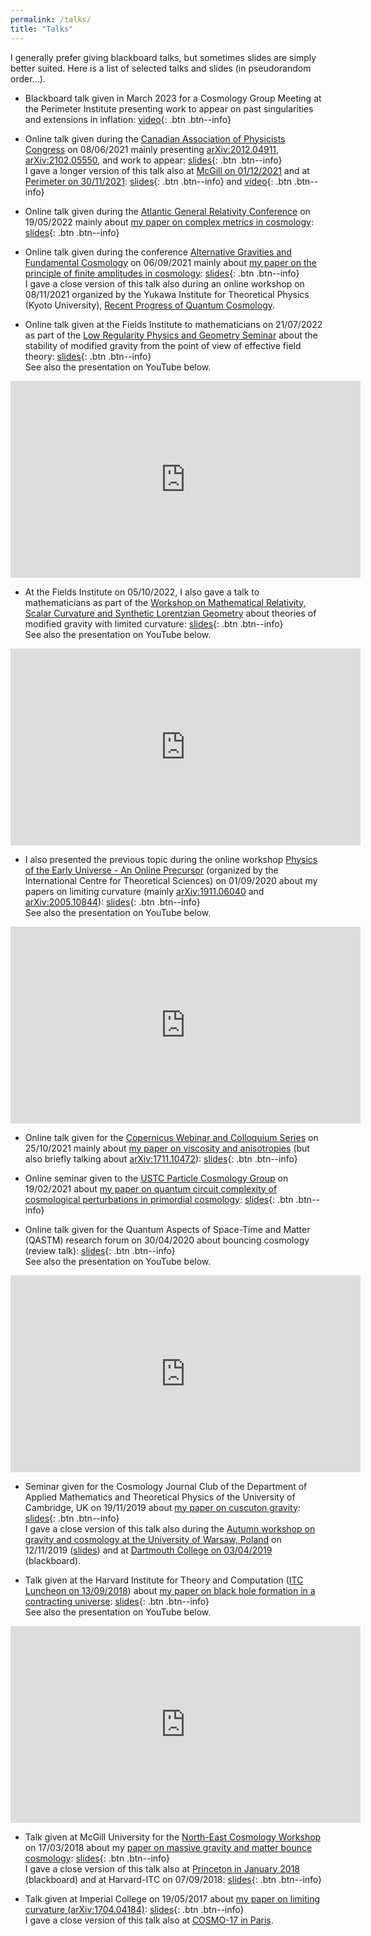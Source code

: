 ```yaml
---
permalink: /talks/
title: "Talks"
---
```


I generally prefer giving blackboard talks, but sometimes slides are simply better suited. Here is a list of selected talks and slides (in pseudorandom order...).

- Blackboard talk given in March 2023 for a Cosmology Group Meeting at the Perimeter Institute presenting work to appear on past singularities and extensions in inflation: [video](https://pirsa.org/23030102){: .btn .btn--info}

- Online talk given during the [Canadian Association of Physicists Congress](https://www.cap.ca/congress-conference/past-congress/2021-cap-virtual-congress-june-6-11/invited-speakers/) on 08/06/2021 mainly presenting [arXiv:2012.04911](https://arxiv.org/abs/2012.04911), [arXiv:2102.05550](https://arxiv.org/abs/2102.05550), and work to appear: [slides](../assets/docs/slides_CAP_Quintin.pdf){: .btn .btn--info}  
I gave a longer version of this talk also at [McGill on 01/12/2021](https://www.physics.mcgill.ca/thep-talks/old_websites/HEPTHwebsite_fall21.html) and at [Perimeter on 30/11/2021](https://perimeterinstitute.ca/events/discriminating-between-theories-very-early-universe): [slides](../assets/docs/Quintin_slides_Perimeter.pdf){: .btn .btn--info} and [video](https://pirsa.org/21110043){: .btn .btn--info}

- Online talk given during the [Atlantic General Relativity Conference](https://atlanticgr2022.ca/) on 19/05/2022 mainly about [my paper on complex metrics in cosmology](https://arxiv.org/abs/2205.15332): [slides](../assets/docs/Quintin_slides_AtlanticGR.pdf){: .btn .btn--info}

- Online talk given during the conference [Alternative Gravities and Fundamental Cosmology](https://indico.cern.ch/event/873762/) on 06/09/2021 mainly about [my paper on the principle of finite amplitudes in cosmology](https://arxiv.org/abs/2102.05550): [slides](../assets/docs/slides_AltFunCosmo21_Quintin.pdf){: .btn .btn--info}  
I gave a close version of this talk also during an online workshop on 08/11/2021 organized by the Yukawa Institute for Theoretical Physics (Kyoto University), [Recent Progress of Quantum Cosmology](https://www2.yukawa.kyoto-u.ac.jp/~rpqc2021/program.php).

- Online talk given at the Fields Institute to mathematicians on 21/07/2022 as part of the [Low Regularity Physics and Geometry Seminar](https://sites.google.com/site/professorsormani/home/lorephygeseminar) about the stability of modified gravity from the point of view of effective field theory: [slides](../assets/docs/Quintin_slides_Fields_July2022.pdf){: .btn .btn--info}  
See also the presentation on YouTube below.

<iframe width="560" height="315" src="https://www.youtube.com/embed/SIbLJgtFqq4" frameborder="0" allow="accelerometer; autoplay; clipboard-write; encrypted-media; gyroscope; picture-in-picture" allowfullscreen></iframe>

- At the Fields Institute on 05/10/2022, I also gave a talk to mathematicians as part of the [Workshop on Mathematical Relativity, Scalar Curvature and Synthetic Lorentzian Geometry](http://www.fields.utoronto.ca/activities/22-23/nonsmooth-relativity) about theories of modified gravity with limited curvature: [slides](../assets/docs/Quintin_slides_Fields_Oct2022.pdf){: .btn .btn--info}  
See also the presentation on YouTube below.

<iframe width="560" height="315" src="https://www.youtube.com/embed/HrBE1sFVRK0" frameborder="0" allow="accelerometer; autoplay; clipboard-write; encrypted-media; gyroscope; picture-in-picture" allowfullscreen></iframe>

- I also presented the previous topic during the online workshop [Physics of the Early Universe - An Online Precursor](https://www.icts.res.in/program/peu) (organized by the International Centre for Theoretical Sciences) on 01/09/2020 about my papers on limiting curvature (mainly [arXiv:1911.06040](https://arxiv.org/abs/1911.06040) and [arXiv:2005.10844](https://arxiv.org/abs/2005.10844)): [slides](../assets/docs/slides_ICTS_Jerome_Quintin.pdf){: .btn .btn--info}  
See also the presentation on YouTube below.

<iframe width="560" height="315" src="https://www.youtube.com/embed/OwOwCIMZGdc" frameborder="0" allow="accelerometer; autoplay; clipboard-write; encrypted-media; gyroscope; picture-in-picture" allowfullscreen></iframe>

- Online talk given for the [Copernicus Webinar and Colloquium Series](https://indico.cern.ch/event/936284/contributions/4579351/) on 25/10/2021 mainly about [my paper on viscosity and anisotropies](https://arxiv.org/abs/2109.11701) (but also briefly talking about [arXiv:1711.10472](https://arxiv.org/abs/1711.10472)): [slides](../assets/docs/Quintin_slides_Copernicus.pdf){: .btn .btn--info}

- Online seminar given to the [USTC Particle Cosmology Group](http://cospa.ustc.edu.cn) on 19/02/2021 about [my paper on quantum circuit complexity of cosmological perturbations in primordial cosmology](https://arxiv.org/abs/2012.04911): [slides](../assets/docs/slides_Jerome_Quintin_USTC.pdf){: .btn .btn--info}

- Online talk given for the Quantum Aspects of Space-Time and Matter (QASTM) research forum on 30/04/2020 about bouncing cosmology (review talk): [slides](../assets/docs/slides_QASTM_Jerome_Quintin.pdf){: .btn .btn--info}  
See also the presentation on YouTube below.

<iframe width="560" height="315" src="https://www.youtube.com/embed/C8TzJ7rhIVU" frameborder="0" allow="accelerometer; autoplay; encrypted-media; gyroscope; picture-in-picture" allowfullscreen></iframe>

- Seminar given for the Cosmology Journal Club of the Department of Applied Mathematics and Theoretical Physics of the University of Cambridge, UK on 19/11/2019 about [my paper on cuscuton gravity](https://arxiv.org/abs/1911.06040): [slides](../assets/docs/slides_DAMTP_final.pdf){: .btn .btn--info}  
I gave a close version of this talk also during the [Autumn workshop on gravity and cosmology at the University of Warsaw, Poland](https://indico.cern.ch/event/851611/) on 12/11/2019 ([slides](../assets/docs/slides_Warsaw_final.pdf)) and at [Dartmouth College on 03/04/2019](https://home.dartmouth.edu/events/event?event=55757#.X9-i7lOYWV4) (blackboard).

- Talk given at the Harvard Institute for Theory and Computation ([ITC Luncheon on 13/09/2018](https://itc.cfa.harvard.edu/itc-luncheon-2018-2019-0)) about [my paper on black hole formation in a contracting universe](https://arxiv.org/abs/1609.02556): [slides](../assets/docs/slides_ITC_Luncheon_Jerome_Quintin.pdf){: .btn .btn--info}  
See also the presentation on YouTube below.

<iframe width="560" height="315" src="https://www.youtube.com/embed/odxTFFjWw4I?start=3070" frameborder="0" allow="accelerometer; autoplay; encrypted-media; gyroscope; picture-in-picture" allowfullscreen></iframe>

- Talk given at McGill University for the [North-East Cosmology Workshop](https://www.physics.mcgill.ca/~rhb/Dartmouth/NE-WorkshopProgram.html) on 17/03/2018 about my [paper on massive gravity and matter bounce cosmology](https://arxiv.org/abs/1711.10472): [slides](../assets/docs/slides_McGill_Quintin.pdf){: .btn .btn--info}  
I gave a close version of this talk also at [Princeton in January 2018](https://bouncingcosmology.com/special-events.html#jerome) (blackboard) and at Harvard-ITC on 07/09/2018: [slides](../assets/docs/slides_ITC_Quintin.pdf){: .btn .btn--info}

- Talk given at Imperial College on 19/05/2017 about [my paper on limiting curvature (arXiv:1704.04184)](https://arxiv.org/abs/1704.04184): [slides](../assets/docs/slides_Imperial_Quintin.pdf){: .btn .btn--info}  
I gave a close version of this talk also at [COSMO-17 in Paris](http://cosmo17.in2p3.fr/parallelmg.html).
